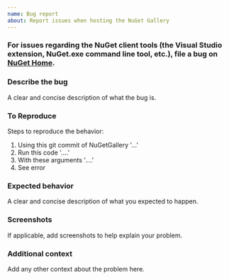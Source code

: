 ```yaml
---
name: Bug report
about: Report issues when hosting the NuGet Gallery
---
```


### For issues regarding the NuGet client tools (the Visual Studio extension, NuGet.exe command line tool, etc.), file a bug on [NuGet Home](https://github.com/nuget/home/issues).

### Describe the bug
A clear and concise description of what the bug is.

### To Reproduce
Steps to reproduce the behavior:
1. Using this git commit of NuGetGallery '...'
2. Run this code '....'
3. With these arguments '....'
4. See error

### Expected behavior
A clear and concise description of what you expected to happen.

### Screenshots
If applicable, add screenshots to help explain your problem.

### Additional context
Add any other context about the problem here.